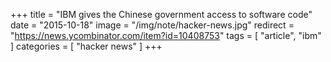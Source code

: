 +++
title = "IBM gives the Chinese government access to software code"
date = "2015-10-18"
image = "/img/note/hacker-news.jpg"
redirect = "https://news.ycombinator.com/item?id=10408753"
tags = [ "article", "ibm" ]
categories = [ "hacker news" ]
+++

